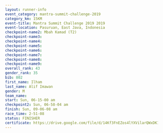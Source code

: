 ```yaml
---
layout: runner-info 
event_category: mantra-summit-challenge-2019 
category_km: 15KM 
event-title: Mantra Summit Challenge 2019 2019 
event-location: Pasuruan, East Java, Indonesia 
checkpoint-name2: Mbah Kamad (T2) 
checkpoint-name3: 
checkpoint-name4: 
checkpoint-name5: 
checkpoint-name6: 
checkpoint-name7: 
checkpoint-name8: 
checkpoint-name9: 
overall_rank: 43
gender_rank: 35
bib: 802
first_name: Ilham
last_name: Alif Imawan
gender: M
team_name: 
start: Sun, 06-15-00 am
checkpoint2: Sun, 06-58-04 am
finish: Sun, 09-06-08 am
race_time: 2-51-08
status: FINISHER
certificate: https://drive.google.com/file/d/14Kf3FnEZos4lYXVilarQWxDK1R3Bvz5V/view?usp=sharing
---
```

